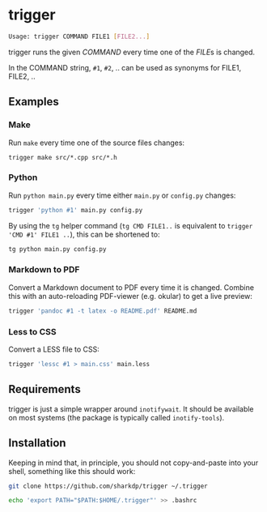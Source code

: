 # trigger

``` bash
Usage: trigger COMMAND FILE1 [FILE2...]
```

trigger runs the given *COMMAND* every time one of the *FILE*s is changed.

In the COMMAND string, `#1`, `#2`, .. can be used as synonyms for FILE1,
FILE2, ..


## Examples

### Make

Run `make` every time one of the source files changes:

```
trigger make src/*.cpp src/*.h
```

### Python

Run `python main.py` every time either `main.py` or `config.py` changes:

``` bash
trigger 'python #1' main.py config.py
```

By using the `tg` helper command (`tg CMD FILE1..` is equivalent to
`trigger 'CMD #1' FILE1 ..`), this can be shortened to:

``` bash
tg python main.py config.py
```

### Markdown to PDF

Convert a Markdown document to PDF every time it is changed. Combine this with
an auto-reloading PDF-viewer (e.g. okular) to get a live preview:

``` bash
trigger 'pandoc #1 -t latex -o README.pdf' README.md
```

### Less to CSS

Convert a LESS file to CSS:

``` bash
trigger 'lessc #1 > main.css' main.less
```


## Requirements

trigger is just a simple wrapper around `inotifywait`. It should be available
on most systems (the package is typically called `inotify-tools`).


## Installation

Keeping in mind that, in principle, you should not copy-and-paste into your
shell, something like this should work:

``` bash
git clone https://github.com/sharkdp/trigger ~/.trigger

echo 'export PATH="$PATH:$HOME/.trigger"' >> .bashrc
```
